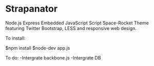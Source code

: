 Strapanator
===========

Node.js Express Embedded JavaScript Script Space-Rocket Theme featuring Twitter Bootstrap, LESS and responsive web design.

To install:

$npm install
$node-dev app.js

To do:
-Intergrate backbone.js
-Intergrate DB
